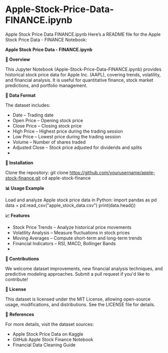 # Apple-Stock-Price-Data-FINANCE.ipynb
Apple Stock Price Data FINANCE.ipynb
Here’s a README file for the Apple Stock Price Data - FINANCE Notebook:

**Apple Stock Price Data - FINANCE.ipynb**

**📌 Overview**

This Jupyter Notebook (Apple-Stock-Price-Data-FINANCE.ipynb) provides historical stock price data for Apple Inc. (AAPL), covering trends, volatility, and financial analysis. It is useful for quantitative finance, stock market predictions, and portfolio management.

**📂 Data Format**

The dataset includes:
- Date – Trading date
- Open Price – Opening stock price
- Close Price – Closing stock price
- High Price – Highest price during the trading session
- Low Price – Lowest price during the trading session
- Volume – Number of shares traded
- Adjusted Close – Stock price adjusted for dividends and splits
- 
**🔧 Installation**
  
Clone the repository:
git clone https://github.com/yourusername/apple-stock-finance.git
cd apple-stock-finance


**📊 Usage Example**

Load and analyze Apple stock price data in Python:
import pandas as pd
data = pd.read_csv("apple_stock_data.csv")
print(data.head())


**📈 Features**

- Stock Price Trends – Analyze historical price movements
- Volatility Analysis – Measure fluctuations in stock prices
- Moving Averages – Compute short-term and long-term trends
- Financial Indicators – RSI, MACD, Bollinger Bands
- 
**🤝 Contributions**

We welcome dataset improvements, new financial analysis techniques, and predictive modeling approaches. Submit a pull request if you'd like to contribute!

**📜 License**
  

This dataset is licensed under the MIT License, allowing open-source usage, modifications, and distributions. See the LICENSE file for details.

📌 **References**

For more details, visit the dataset sources:
- Apple Stock Price Data on Kaggle
- GitHub Apple Stock Finance Notebook
- Financial Data Cleaning Guide


